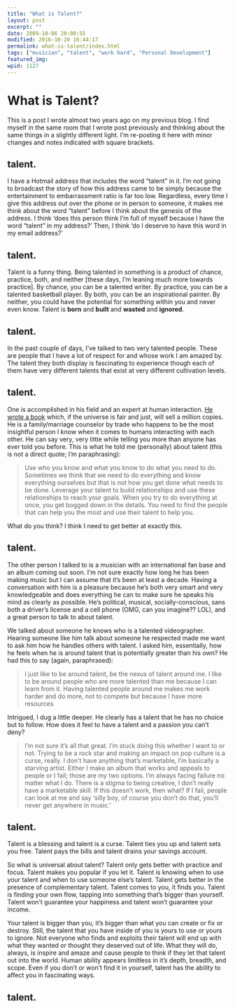 ```yaml
---
title: "What is Talent?"
layout: post
excerpt: ""
date: 2009-10-06 20:00:55
modified: 2016-10-20 16:44:17
permalink: what-is-talent/index.html
tags: ["musician", "talent", "work hard", "Personal Development"]
featured_img: 
wpid: 1127
---
```


# What is Talent?

This is a post I wrote almost two years ago on my previous blog. I find myself in the same room that I wrote post previously and thinking about the same things in a slightly different light. I’m re-posting it here with minor changes and notes indicated with square brackets.

talent.
-------

I have a Hotmail address that includes the word “talent” in it. I’m not going to broadcast the story of how this address came to be simply because the entertainment to embarrassment ratio is far too low. Regardless, every time I give this address out over the phone or in person to someone, it makes me think about the word “talent” before I think about the genesis of the address. I think ‘does this person think I’m full of myself because I have the word “talent” in my address?’ Then, I think ‘do I deserve to have this word in my email address?’

talent.
-------

Talent is a funny thing. Being talented in something is a product of chance, practice, both, and neither \[these days, I’m leaning much more towards practice\]. By chance, you can be a talented writer. By practice, you can be a talented basketball player. By both, you can be an inspirational painter. By neither, you could have the potential for something within you and never even know. Talent is **born** and **built** and **wasted** and **ignored**.

talent.
-------

In the past couple of days, I’ve talked to two very talented people. These are people that I have a lot of respect for and whose work I am amazed by. The talent they both display is fascinating to experience though each of them have very different talents that exist at very different cultivation levels.

talent.
-------

One is accomplished in his field and an expert at human interaction. [He wrote a book](http://gtmcbride.com/blog/books/) which, if the universe is fair and just, will sell a million copies. He is a family/marriage counselor by trade who happens to be the most insightful person I know when it comes to humans interacting with each other. He can say very, very little while telling you more than anyone has ever told you before. This is what he told me (personally) about talent (this is not a direct quote; I’m paraphrasing):

> Use who you know and what you know to do what you need to do. Sometimes we think that we need to do everything and know everything ourselves but that is not how you get done what needs to be done. Leverage your talent to build relationships and use these relationships to reach your goals. When you try to do everything at once, you get bogged down in the details. You need to find the people that can help you the most and use their talent to help you.

What do you think? I think I need to get better at exactly this.

talent.
-------

The other person I talked to is a musician with an international fan base and an album coming out soon. I’m not sure exactly how long he has been making music but I can assume that it’s been at least a decade. Having a conversation with him is a pleasure because he’s both very smart and very knowledgeable and does everything he can to make sure he speaks his mind as clearly as possible. He’s political, musical, socially-conscious, sans both a driver’s license and a cell phone (OMG, can you imagine?? LOL), and a great person to talk to about talent.

We talked about someone he knows who is a talented videographer. Hearing someone like him talk about someone he respected made me want to ask him how he handles others with talent. I asked him, essentially, how he feels when he is around talent that is potentially greater than his own? He had this to say (again, paraphrased):

> I just like to be around talent, be the nexus of talent around me. I like to be around people who are more talented than me because I can learn from it. Having talented people around me makes me work harder and do more, not to compete but because I have more resources

Intrigued, I dug a little deeper. He clearly has a talent that he has no choice but to follow. How does it feel to have a talent and a passion you can’t deny?

> I’m not sure it’s all that great. I’m stuck doing this whether I want to or not. Trying to be a rock star and making an impact on pop culture is a curse, really. I don’t have anything that’s marketable, I’m basically a starving artist. Either I make an album that works and appeals to people or I fail; those are my two options. I’m always facing failure no matter what I do. There is a stigma to being creative, I don’t really have a marketable skill. If this doesn’t work, then what? If I fail, people can look at me and say ‘silly boy, of course you don’t do that, you’ll never get anywhere in music.’

talent.
-------

Talent is a blessing and talent is a curse. Talent ties you up and talent sets you free. Talent pays the bills and talent drains your savings account.

So what is universal about talent? Talent only gets better with practice and focus. Talent makes you popular if you let it. Talent is knowing when to use your talent and when to use someone else’s talent. Talent gets better in the presence of complementary talent. Talent comes to you, it finds you. Talent is finding your own flow, tapping into something that’s bigger than yourself. Talent won’t guarantee your happiness and talent won’t guarantee your income.

Your talent is bigger than you, it’s bigger than what you can create or fix or destroy. Still, the talent that you have inside of you is yours to use or yours to ignore. Not everyone who finds and exploits their talent will end up with what they wanted or thought they deserved out of life. What they will do, always, is inspire and amaze and cause people to think if they let that talent out into the world. Human ability appears limitless in it’s depth, breadth, and scope. Even if you don’t or won’t find it in yourself, talent has the ability to affect you in fascinating ways.

talent.
-------